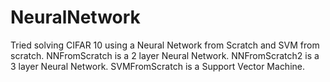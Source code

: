 # NeuralNetwork
Tried solving CIFAR 10 using a Neural Network from Scratch and SVM from scratch.
NNFromScratch is a 2 layer Neural Network.
NNFromScratch2 is a 3 layer Neural Network.
SVMFromScratch is a Support Vector Machine.
